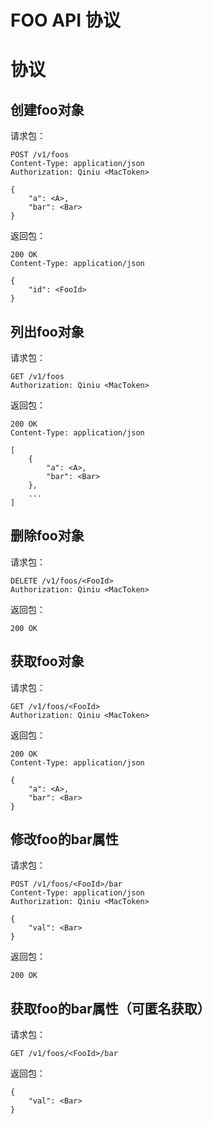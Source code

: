 FOO API 协议
=====

# 协议

## 创建foo对象

请求包：

```
POST /v1/foos
Content-Type: application/json
Authorization: Qiniu <MacToken>

{
	"a": <A>,
	"bar": <Bar>
}
```

返回包：

```
200 OK
Content-Type: application/json

{
	"id": <FooId>
}
```

## 列出foo对象

请求包：

```
GET /v1/foos
Authorization: Qiniu <MacToken>
```

返回包：

```
200 OK
Content-Type: application/json

[
	{
		"a": <A>,
		"bar": <Bar>
	},
	...
]
```

## 删除foo对象

请求包：

```
DELETE /v1/foos/<FooId>
Authorization: Qiniu <MacToken>
```

返回包：

```
200 OK
```

## 获取foo对象

请求包：

```
GET /v1/foos/<FooId>
Authorization: Qiniu <MacToken>
```

返回包：

```
200 OK
Content-Type: application/json

{
	"a": <A>,
	"bar": <Bar>
}
```

## 修改foo的bar属性

请求包：

```
POST /v1/foos/<FooId>/bar
Content-Type: application/json
Authorization: Qiniu <MacToken>

{
	"val": <Bar>
}
```

返回包：

```
200 OK
```

## 获取foo的bar属性（可匿名获取）

请求包：

```
GET /v1/foos/<FooId>/bar
```

返回包：

```
{
	"val": <Bar>
}
```

